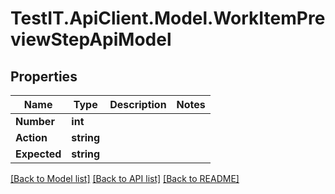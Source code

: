 # TestIT.ApiClient.Model.WorkItemPreviewStepApiModel

## Properties

Name | Type | Description | Notes
------------ | ------------- | ------------- | -------------
**Number** | **int** |  | 
**Action** | **string** |  | 
**Expected** | **string** |  | 

[[Back to Model list]](../README.md#documentation-for-models) [[Back to API list]](../README.md#documentation-for-api-endpoints) [[Back to README]](../README.md)

